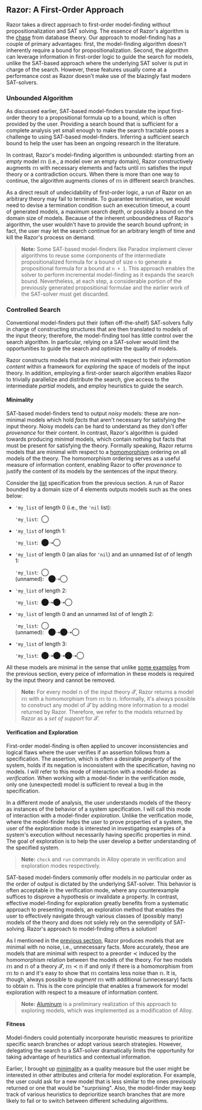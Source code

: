 ## Razor: A First-Order Approach

Razor takes a direct approach to first-order model-finding without propositionalization and SAT solving. 
The essence of Razor's algorithm is the [chase] from database theory. Our approach to model-finding has a 
couple of primary advantages: first, the model-finding algorithm doesn't inherently require a bound for 
propositionalization. Second, the algorithm can leverage information in first-order logic to guide the search 
for models, unlike the SAT-based approach where the underlying SAT solver is put in charge of the search. However, 
these features usually come at a performance cost as Razor doesn't make use of the blazingly fast modern SAT-solvers.

[chase]: https://en.wikipedia.org/wiki/Chase_(algorithm)

### <a name="unbounded"/> Unbounded Algorithm

As discussed earlier, SAT-based model-finders translate the input first-order theory to a propositional formula up to a bound, 
which is often provided by the user. Providing a search bound that is sufficient for a complete analysis yet small enough to 
make the search tractable poses a challenge to using SAT-based model-finders. Inferring a sufficient search bound to help the 
user has been an ongoing research in the literature.

In contrast, Razor's model-finding algorithm is unbounded: starting from an *empty* model 𝕞 (i.e., a model over an empty 
domain), Razor constructively augments 𝕞 with necessary elements and facts until 𝕞 satisfies the input theory or a 
contradiction occurs. When there is more than one way to continue, the algorithm augments clones of 𝕞 in different search branches.

As a direct result of undecidability of first-order logic, a run of Razor on an arbitrary theory may fail to terminate. 
To guarantee termination, we would need to devise a termination condition such an execution timeout, a count of generated models, 
a maximum search depth, or possibly a bound on the domain size of models. Because of the inherent unboundedness of Razor's algorithm, 
the user wouldn't have to provide the search bound upfront; in fact, the user may let the search continue for an arbitrary length of 
time and kill the Razor's process on demand.

> **Note:**
Some SAT-based model-finders like Paradox implement clever algorithms to reuse some components of the intermediate propositionalized 
formula for a bound of size `n` to generate a propositional formula for a bound at `n + 1`. This approach enables the solver to perform 
incremental model-finding as it expands the search bound. Nevertheless, at each step, a considerable portion of the previously generated 
propositional formulae and the earlier work of the SAT-solver must get discarded.

### Controlled Search

Conventional model-finders put their (often off-the-shelf) SAT-solvers fully in charge of constructing structures 
that are then translated to models of the input theory; therefore, the model-finding tool has little control over 
the search algorithm. In particular, relying on a SAT-solver would limit the opportunities to guide the search and 
optimize the quality of models.

Razor constructs models that are minimal with respect to their *information content* within a framework for *exploring* 
the space of models of the input theory. In addition, employing a first-order search algorithm enables Razor to trivially 
parallelize and distribute the search, give access to the intermediate *partial* models, and employ heuristics to guide the 
search.

#### <a name="minimality"/> Minimality

SAT-based model-finders tend to output *noisy* models: these are non-minimal models which hold *facts* that aren't necessary 
for satisfying the input theory. Noisy models can be hard to understand as they don't offer *provenance* 
for their content. In contrast, Razor's algorithm is guided towards producing *minimal* models, which contain nothing but facts 
that must be present for satisfying the theory. Formally speaking, Razor returns models that are minimal with respect to a 
[homomorphism] ordering on all models of the theory. The homomorphism ordering serves as a useful measure of information 
content, enabling Razor to offer *provenance* to justify the content of its models by the sentences of the input theory.

Consider the [list] specification from the previous section. A run of Razor bounded by a domain size of 4 elements outputs 
models such as the ones below:

- `'my_list` of length 0 (i.e., the `'nil` list):

  `'my_list`: &nbsp;◯

- `'my_list` of length 1:

  `'my_list`: &nbsp;⬤➝◯
  
- `'my_list` of length 0 (an alias for `'nil`) and an unnamed list of of length 1:

  `'my_list`: &nbsp;◯  
  (unnamed): &nbsp;&nbsp;⬤➝◯
  
- `'my_list` of length 2:

  `'my_list`: &nbsp;⬤➝⬤➝◯
  
- `'my_list` of length 0 and an unnamed list of of length 2:

  `'my_list`: &nbsp;◯  
  (unnamed): &nbsp;&nbsp;⬤➝⬤➝◯

- `'my_list` of length 3:

  `'my_list`: &nbsp;⬤➝⬤➝⬤➝◯
  
All these models are minimal in the sense that unlike [some examples][examples] from the previous section, 
every peice of information in these models is required by the input theory and cannot be removed.

> **Note:**
For every model 𝕟 of the input theory 𝓣, Razor returns a model 𝕞 with a homomorphism from 𝕞 to 𝕟. Informally,
it's always possible to construct any model of 𝓣 by adding more information to a model returned by Razor. Therefore, we
refer to the models returned by Razor as a *set of support* for 𝓣.

[homomorphism]: https://en.wikipedia.org/wiki/Homomorphism
[list]: ./model-finding.html#list_example
[examples]: ./model-finding.html#list_example_bad_model

#### Verification and Exploration

First-order model-finding is often applied to uncover inconsistencies and logical flaws where the user verifies if an assertion 
follows from a specification. The assertion, which is often a desirable *property* of the system, holds if its negation is 
inconsistent with the specification, having no models. I will refer to this mode of interaction with a model-finder as 
*verification*. When working with a model-finder in the verification mode, only one (unexpected) model is sufficient to reveal 
a bug in the specification.

In a different mode of analysis, the user understands models of the theory as instances of the behavior of a system specification. 
I will call this mode of interaction with a model-finder *exploration*. Unlike the verification mode, where the model-finder helps 
the user to prove properties of a system, the user of the exploration mode is interested in investigating examples of a system's 
execution without necessarily having specific properties in mind. The goal of exploration is to help the user develop a better 
understanding of the specified system.

> **Note:**
`check` and `run` commands in Alloy operate in verification and exploration modes respectively.

SAT-based model-finders commonly offer models in no particular order as the order of output is dictated by the underlying 
SAT-solver. This behavior is often acceptable in the verification mode, where any counterexample suffices to disprove a hypothesis 
or invalidate a property. In contrast, effective model-finding for exploration greatly benefits from a systematic approach to 
presenting models, an exploration method that enables the user to effectively navigate through various classes of (possibly many) 
models of the theory and does not solely rely on the serendipity of SAT-solving. Razor's approach to model-finding offers a solution!

As I mentioned in the [previous section](#minimality), Razor produces models that are minimal with no noise, i.e., unnecessary facts. 
More accurately, these are models that are minimal with respect to a preorder ≺ induced by the homomorphism relation 
between the models of the theory. For two models 𝕞 and 𝕟 of a theory 
𝓣, 𝕞 ≺ 𝕟 if and only if there is a homomorphism from 𝕞 to 𝕟 and it's easy to show that 𝕞 contains less noise than 𝕟. 
It is, though, always possible to *augment* 𝕞 with additional (unnecessary) facts to obtain 𝕟. This is the core principle that 
enables a framework for model exploration with respect to a measure of information content.

> **Note:**
[Aluminum] is a preliminary realization of this approach to exploring models, which was implemented as a modification of Alloy.

[Aluminum]: https://dl.acm.org/doi/10.5555/2486788.2486820

#### Fitness

Model-finders could potentially incorporate heuristic measures to prioritize specific search branches or adopt various search strategies. 
However, delegating the search to a SAT-solver dramatically limits the opportunity for taking advantage of heuristics and contextual 
information. 

Earlier, I brought up [minimality](#minimality) as a quality measure but the user might be interested in other attributes and criteria 
for model exploration. For example, the user could ask for a new model that is less similar to the ones previously returned or one that 
would be "surprising". Also, the model-finder may keep track of various heuristics to deprioritize search branches that are more likely 
to fail or to switch between different scheduling algorithms.
